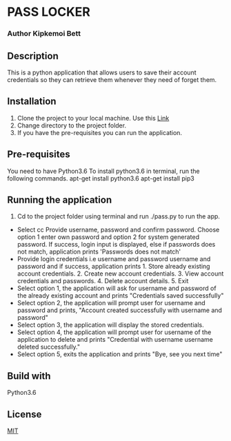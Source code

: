 # PASS LOCKER
### Author Kipkemoi Bett
## Description
This is a python application that allows users to save their account credentials so they can retrieve them whenever they need of forget them.
## Installation
1. Clone the project to your local machine. Use this [Link](https://github.com/klvnbett/passlocker)
2. Change directory to the project folder.
3. If you have the pre-requisites you can run the application.
## Pre-requisites
You need to have Python3.6
To install python3.6 in terminal, run the following commands.
apt-get install python3.6
apt-get install pip3

## Running the application
1. Cd to the project folder using terminal and run ./pass.py to run the app.

* Select cc   Provide username, password and confirm password. Choose option 1 enter own password and option 2 for system generated password. If success, login input is displayed, else if passwords does not match, application prints 'Passwords does not match' 
* Provide login credentials i.e username and password  username and password and if success, application prints  1. Store already existing account credentials. 2. Create new account credentials. 3. View account credentials and passwords.  4. Delete account details. 5. Exit
* Select option 1, the application will ask for username and password of the already existing account and prints "Credentials saved successfully"
* Select option 2, the application will prompt user for username and password and prints, "Account created successfully with username and password"
* Select option 3, the application will display the stored credentials.
* Select option 4, the application will prompt user for username of the application to delete and prints "Credential with username username deleted successfully."
* Select option 5, exits the application and prints "Bye, see you next time"

## Build with 
Python3.6

## License
[MIT](LICENSE)